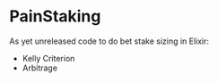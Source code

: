 # PainStaking

As yet unreleased code to do bet stake sizing in Elixir:

- Kelly Criterion
- Arbitrage

